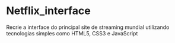 # Netflix_interface
Recrie a interface do principal site de streaming mundial utilizando tecnologias simples como HTML5, CSS3 e JavaScript
